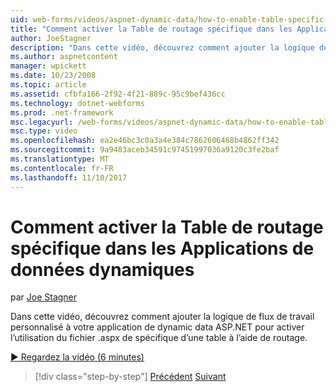```yaml
---
uid: web-forms/videos/aspnet-dynamic-data/how-to-enable-table-specific-routing-in-dynamic-data-applications
title: "Comment activer la Table de routage spécifique dans les Applications de données dynamiques | Documents Microsoft"
author: JoeStagner
description: "Dans cette vidéo, découvrez comment ajouter la logique de flux de travail personnalisé à votre application de dynamic data ASP.NET pour activer l’utilisation du fichier .aspx de spécifique d’une table à l’aide de routage."
ms.author: aspnetcontent
manager: wpickett
ms.date: 10/23/2008
ms.topic: article
ms.assetid: cfbfa166-2f92-4f21-889c-95c9bef436cc
ms.technology: dotnet-webforms
ms.prod: .net-framework
msc.legacyurl: /web-forms/videos/aspnet-dynamic-data/how-to-enable-table-specific-routing-in-dynamic-data-applications
msc.type: video
ms.openlocfilehash: ea2e46bc3c0a3a4e384c7862606468b4862ff342
ms.sourcegitcommit: 9a9483aceb34591c97451997036a9120c3fe2baf
ms.translationtype: MT
ms.contentlocale: fr-FR
ms.lasthandoff: 11/10/2017
---
```

<a name="how-to-enable-table-specific-routing-in-dynamic-data-applications"></a>Comment activer la Table de routage spécifique dans les Applications de données dynamiques
====================
par [Joe Stagner](https://github.com/JoeStagner)

Dans cette vidéo, découvrez comment ajouter la logique de flux de travail personnalisé à votre application de dynamic data ASP.NET pour activer l’utilisation du fichier .aspx de spécifique d’une table à l’aide de routage.

[&#9654; Regardez la vidéo (6 minutes)](https://channel9.msdn.com/Blogs/ASP-NET-Site-Videos/how-to-enable-table-specific-routing-in-dynamic-data-applications)

>[!div class="step-by-step"]
[Précédent](enable-in-line-editing-in-aspnet-dynamic-data-applications.md)
[Suivant](how-to-use-attribute-validation-in-aspnet-dynamic-data-applications.md)
